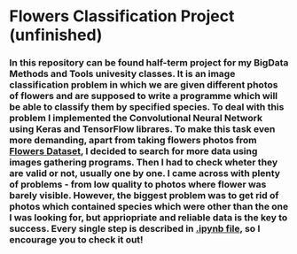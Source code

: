 # Flowers Classification Project (unfinished)
### In this repository can be found half-term project for my BigData Methods and Tools univesity classes. It is an image classification problem in which we are given different photos of flowers and are supposed to write a programme which will be able to classify them by specified species. To deal with this problem I implemented the Convolutional Neural Network using Keras and TensorFlow librares. To make this task even more demanding, apart from taking flowers photos from [Flowers Dataset](https://www.kaggle.com/datasets/l3llff/flowers), I decided to search for more data using images gathering programs. Then I had to check wheter they are valid or not, usually one by one. I came across with plenty of problems - from low quality to photos where flower was barely visible. However, the biggest problem was to get rid of photos which contained species which were other than the one I was looking for, but appriopriate and reliable data is the key to success. Every single step is described in [.ipynb file](https://github.com/MatPatCarry/Flowers_Classification_Project/blob/main/flowers_classification.ipynb), so I encourage you to check it out!
